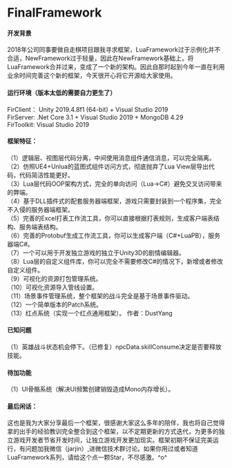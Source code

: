 # FinalFramework

#### 开发背景
2018年公司同事要做自走棋项目跟我寻求框架，LuaFramework过于示例化并不合适，NewFramework过于轻量，因此在NewFramework基础上，将LuaFramework合并过来，变成了一个新的架构。因此自那时起到今年一直在利用业余时间完善这个新的框架，今天很开心将它开源给大家使用。

#### 运行环境（版本太低的需要自力更生了）
FirClient： Unity 2019.4.8f1 (64-bit) + Visual Studio 2019  
FirServer:  .Net Core 3.1 + Visual Studio 2019 + MongoDB 4.29  
FirToolkit: Visual Studio 2019  

#### 框架特征：
（1）逻辑层、视图层代码分离，中间使用消息组件通信消息，可以完全隔离。  
（2）仿照UE4+Unlua的蓝图式组件访问方式，彻底抛弃了Lua View层导出代码，代码简洁性能更好。  
（3）Lua层代码OOP架构方式，完全的单向访问（Lua->C#）避免交叉访问带来的弊端。  
（4）基于DLL插件式的配套服务器端框架，游戏只需要封装到一个程序集，完全不入侵的服务器端框架。  
（5）完善的Excel打表工作流工具，你可以直接根据打表规则，生成客户端表结构、服务端表结构。  
（6）完善的Protobuf生成工作流工具，你可以生成客户端（C#+LuaPB），服务器端C#。  
（7）一个可以用于开发独立游戏的独立于Unity3D的剧情编辑器。  
（8）Lua层的自定义组件库，你可以完全不需要修改C#的情况下，新增或者修改自定义组件。  
（9）可视化的资源打包管理系统。  
（10）可视化资源导入管线设置。  
（11）场景事件管理系统，整个框架的战斗完全是基于场景事件驱动。  
（12）一个简单版本的Patch系统。  
（13）红点系统（实现一个红点通用框架）。  作者：DustYang

#### 已知问题
（1）英雄战斗状态机会停下。（已修复）npcData.skillConsume决定是否要释放技能。

#### 待加功能
（1）UI骨骼系统（解决UI频繁创建销毁造成Mono内存增长）。  

#### 最后闲话：
这也是我为大家分享最后一个框架，很感谢大家这么多年的陪伴，我也将自己觉得拿的出手的经验教训完全整合到这个框架，以不定期更新的方式迭代，为更多的独立游戏开发者节省开发时间，让独立游戏开发更加现实。框架初期不保证完美运行，有问题加我微信（jarjin）,进微信技术群讨论。如果你用过或者知道LuaFramework系列，请给这个点一颗Star，不尽感激。^o^

